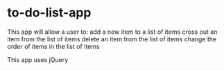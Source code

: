# to-do-list-app

This app will allow a user to:
add a new item to a list of items
cross out an item from the list of items
delete an item from the list of items
change the order of items in the list of items

This app uses jQuery

